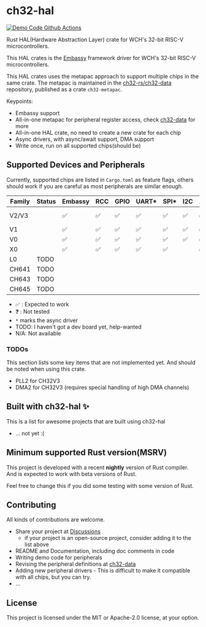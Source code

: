 # ch32-hal

[![Demo Code Github Actions][badge-actions]][actions-build]

[badge-actions]: https://img.shields.io/github/actions/workflow/status/ch32-rs/ch32-hal/build.yml?style=for-the-badge&label=Demo%20Code%20Build
[actions-build]: https://github.com/ch32-rs/ch32-hal/actions/workflows/build.yml

Rust HAL(Hardware Abstraction Layer) crate for WCH's 32-bit RISC-V microcontrollers.

This HAL crates is the [Embassy](https://github.com/embassy-rs/embassy) framework driver for WCH's 32-bit RISC-V microcontrollers.

This HAL crates uses the metapac approach to support multiple chips in the same crate.
The metapac is maintained in the [ch32-rs/ch32-data](https://github.com/ch32-rs/ch32-data) repository, published as a crate `ch32-metapac`.

Keypoints:

- Embassy support
- All-in-one metapac for peripheral register access, check [ch32-data](https://github.com/ch32-rs/ch32-data) for more
- All-in-one HAL crate, no need to create a new crate for each chip
- Async drivers, with async/await support, DMA support
- Write once, run on all supported chips(should be)

## Supported Devices and Peripherals

Currently, supported chips are listed in `Cargo.toml` as feature flags,
others should work if you are careful as most peripherals are similar enough.

| Family | Status | Embassy | RCC | GPIO | UART*| SPI*| I2C | ADC | Timer(PWM) | EXTI*| RTC | DMA*| Delay | Others |
|--------|--------|---------|-----|------|------|-----|-----|-----|------------|------|-----|-----|-------| ------ |
| V2/V3  |        | ✅      | ✅  | ✅   | ✅   | ✅  | ✅  | ✅  | ✅         | ✅   |     | ✅  |       | RNG, SDIO |
| V1     |        | ✅      | ✅  | ✅   | ✅   | ✅  | ✅  | ✅  | ✅         |      |     |     | ✅    | |
| V0     |        | ✅      | ✅  | ✅   | ✅   | ✅  | ✅  | ✅  | ✅         |      |     |     | ✅    | |
| X0     |        | ✅      | ✅  | ✅   | ✅   | ✅  |     | ✅  | ✅         | ✅   |     | ✅  |       | |
| L0     | TODO   |         |     |      |      |     |     |     |            |      |     |     |       | |
| CH641  | TODO   |         |     |      |      |     |     |     |            |      |     |     |       | |
| CH643  | TODO   |         |     |      |      |     |     |     |            |      |     |     |       | |
| CH645  | TODO   |         |     |      |      |     |     |     |            |      |     |     |       | |

- ✅ : Expected to work
- ❓ : Not tested
- `*` marks the async driver
- TODO: I haven't got a dev board yet, help-wanted
- N/A: Not available

### TODOs

This section lists some key items that are not implemented yet. And should be noted when using this crate.

- PLL2 for CH32V3
- DMA2 for CH32V3 (requires special handling of high DMA channels)

## Built with ch32-hal ✨

This is a list for awesome projects that are built using ch32-hal

- ... not yet :(

## Minimum supported Rust version(MSRV)

This project is developed with a recent **nightly** version of Rust compiler. And is expected to work with beta versions of Rust.

Feel free to change this if you did some testing with some version of Rust.

## Contributing

All kinds of contributions are welcome.

- Share your project at [Discussions](https://github.com/ch32-rs/ch32-hal/discussions)
  - if your project is an open-source project, consider adding it to the list above
- README and Documentation, including doc comments in code
- Writing demo code for peripherals
- Revising the peripheral definitions at [ch32-data](https://github.com/ch32-rs/ch32-data)
- Adding new peripheral drivers - This is difficult to make it compatible with all chips, but you can try.
- ...

## License

This project is licensed under the MIT or Apache-2.0 license, at your option.
